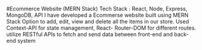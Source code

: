 #Ecommerce Website (MERN Stack)
Tech Stack : React, Node, Express, MongoDB, API
I have developed a Ecommerse website built using MERN Stack
Option to add, edit, view and delete all the items in our store.
Used Context-API for state management, React- Router-DOM for different routes.
utilize RESTful APIs to fetch and send data between front-end and back-end system
